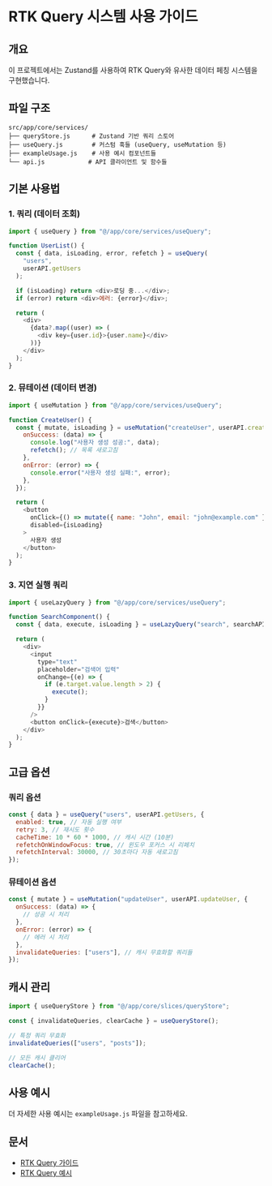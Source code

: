 # RTK Query 시스템 사용 가이드

## 개요

이 프로젝트에서는 Zustand를 사용하여 RTK Query와 유사한 데이터 페칭 시스템을 구현했습니다.

## 파일 구조

```
src/app/core/services/
├── queryStore.js      # Zustand 기반 쿼리 스토어
├── useQuery.js        # 커스텀 훅들 (useQuery, useMutation 등)
├── exampleUsage.js    # 사용 예시 컴포넌트들
└── api.js            # API 클라이언트 및 함수들
```

## 기본 사용법

### 1. 쿼리 (데이터 조회)

```javascript
import { useQuery } from "@/app/core/services/useQuery";

function UserList() {
  const { data, isLoading, error, refetch } = useQuery(
    "users",
    userAPI.getUsers
  );

  if (isLoading) return <div>로딩 중...</div>;
  if (error) return <div>에러: {error}</div>;

  return (
    <div>
      {data?.map((user) => (
        <div key={user.id}>{user.name}</div>
      ))}
    </div>
  );
}
```

### 2. 뮤테이션 (데이터 변경)

```javascript
import { useMutation } from "@/app/core/services/useQuery";

function CreateUser() {
  const { mutate, isLoading } = useMutation("createUser", userAPI.createUser, {
    onSuccess: (data) => {
      console.log("사용자 생성 성공:", data);
      refetch(); // 목록 새로고침
    },
    onError: (error) => {
      console.error("사용자 생성 실패:", error);
    },
  });

  return (
    <button
      onClick={() => mutate({ name: "John", email: "john@example.com" })}
      disabled={isLoading}
    >
      사용자 생성
    </button>
  );
}
```

### 3. 지연 실행 쿼리

```javascript
import { useLazyQuery } from "@/app/core/services/useQuery";

function SearchComponent() {
  const { data, execute, isLoading } = useLazyQuery("search", searchAPI.search);

  return (
    <div>
      <input
        type="text"
        placeholder="검색어 입력"
        onChange={(e) => {
          if (e.target.value.length > 2) {
            execute();
          }
        }}
      />
      <button onClick={execute}>검색</button>
    </div>
  );
}
```

## 고급 옵션

### 쿼리 옵션

```javascript
const { data } = useQuery("users", userAPI.getUsers, {
  enabled: true, // 자동 실행 여부
  retry: 3, // 재시도 횟수
  cacheTime: 10 * 60 * 1000, // 캐시 시간 (10분)
  refetchOnWindowFocus: true, // 윈도우 포커스 시 리페치
  refetchInterval: 30000, // 30초마다 자동 새로고침
});
```

### 뮤테이션 옵션

```javascript
const { mutate } = useMutation("updateUser", userAPI.updateUser, {
  onSuccess: (data) => {
    // 성공 시 처리
  },
  onError: (error) => {
    // 에러 시 처리
  },
  invalidateQueries: ["users"], // 캐시 무효화할 쿼리들
});
```

## 캐시 관리

```javascript
import { useQueryStore } from "@/app/core/slices/queryStore";

const { invalidateQueries, clearCache } = useQueryStore();

// 특정 쿼리 무효화
invalidateQueries(["users", "posts"]);

// 모든 캐시 클리어
clearCache();
```

## 사용 예시

더 자세한 사용 예시는 `exampleUsage.js` 파일을 참고하세요.

## 문서

- [RTK Query 가이드](../docs/RTK_QUERY_GUIDE.md)
- [RTK Query 예시](../docs/RTK_QUERY_EXAMPLES.md)
